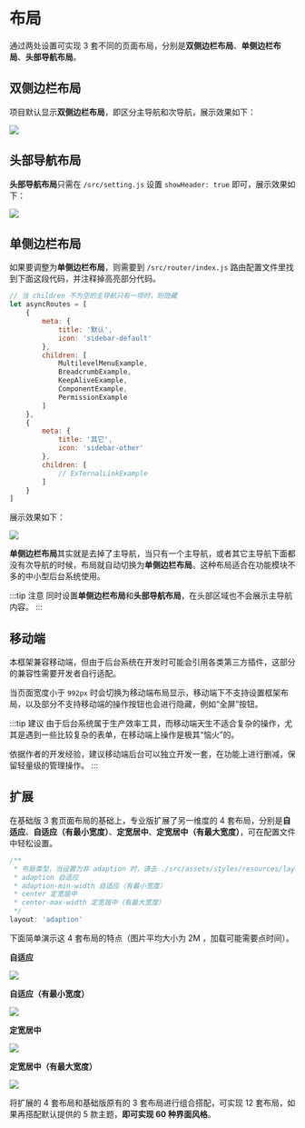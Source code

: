 # 布局

通过两处设置可实现 3 套不同的页面布局，分别是**双侧边栏布局**、**单侧边栏布局**、**头部导航布局**。

## 双侧边栏布局

项目默认显示**双侧边栏布局**，即区分主导航和次导航，展示效果如下：

![](/vue2/basic-layout-default.png)

## 头部导航布局

**头部导航布局**只需在 `/src/setting.js` 设置 `showHeader: true` 即可，展示效果如下：

![](/vue2/basic-layout-header.png)

## 单侧边栏布局

如果要调整为**单侧边栏布局**，则需要到 `/src/router/index.js` 路由配置文件里找到下面这段代码，并注释掉高亮部分代码。

```js {22}
// 当 children 不为空的主导航只有一项时，则隐藏
let asyncRoutes = [
    {
        meta: {
            title: '默认',
            icon: 'sidebar-default'
        },
        children: [
            MultilevelMenuExample,
            BreadcrumbExample,
            KeepAliveExample,
            ComponentExample,
            PermissionExample
        ]
    },
    {
        meta: {
            title: '其它',
            icon: 'sidebar-other'
        },
        children: [
            // ExTernalLinkExample
        ]
    }
]
```

展示效果如下：

![](/vue2/basic-layout-without-main-sidebar.png)

**单侧边栏布局**其实就是去掉了主导航，当只有一个主导航，或者其它主导航下面都没有次导航的时候，布局就自动切换为**单侧边栏布局**。这种布局适合在功能模块不多的中小型后台系统使用。

:::tip 注意
同时设置**单侧边栏布局**和**头部导航布局**，在头部区域也不会展示主导航内容。
:::

## 移动端

本框架兼容移动端，但由于后台系统在开发时可能会引用各类第三方插件，这部分的兼容性需要开发者自行适配。

当页面宽度小于 `992px` 时会切换为移动端布局显示，移动端下不支持设置框架布局，以及部分不支持移动端的操作按钮也会进行隐藏，例如“全屏”按钮。

:::tip 建议
由于后台系统属于生产效率工具，而移动端天生不适合复杂的操作，尤其是遇到一些比较复杂的表单，在移动端上操作是极其“恼火”的。

依据作者的开发经验，建议移动端后台可以独立开发一套，在功能上进行删减，保留轻量级的管理操作。
:::

## 扩展 <sup class="pro-badge" />

在基础版 3 套页面布局的基础上，专业版扩展了另一维度的 4 套布局，分别是**自适应**、**自适应（有最小宽度）**、**定宽居中**、**定宽居中（有最大宽度）**，可在配置文件中轻松设置。

```js
/**
 * 布局类型，当设置为非 adaption 时，请去 ./src/assets/styles/resources/layout.scss 里设置 $g-app-width
 * adaption 自适应
 * adaption-min-width 自适应（有最小宽度）
 * center 定宽居中
 * center-max-width 定宽居中（有最大宽度）
 */
layout: 'adaption'
```

下面简单演示这 4 套布局的特点（图片平均大小为 2M ，加载可能需要点时间）。

**自适应**

![](/layout_1.gif)

**自适应（有最小宽度）**

![](/layout_2.gif)

**定宽居中**

![](/layout_3.gif)

**定宽居中（有最大宽度）**

![](/layout_4.gif)

将扩展的 4 套布局和基础版原有的 3 套布局进行组合搭配，可实现 12 套布局，如果再搭配默认提供的 5 款主题，**即可实现 60 种界面风格**。